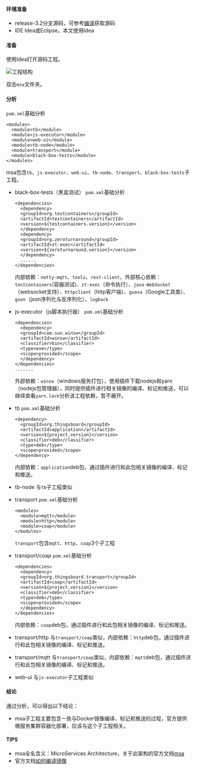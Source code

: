 #### 环境准备

- release-3.2分支源码，可参考[编译](编译.md)获取源码
- IDE Idea或Eclipse，本文使用Idea


#### 准备

使用Idea打开源码工程。

![工程结构](../../image/工程结构.png)

双击`msa`文件夹。

#### 分析
`pom.xml`基础分析

```
<modules>
  <module>tb</module>
  <module>js-executor</module>
  <module>web-ui</module>
  <module>tb-node</module>
  <module>transport</module>
  <module>black-box-tests</module>
</modules>
```

msa包含`tb`、`js-executor`、`web-ui`、`tb-node`、`transport`、`black-box-tests`子工程。

- black-box-tests（黑盒测试）
  `pom.xml`基础分析
  
  ```
  <dependencies>
    <dependency>
    <groupId>org.testcontainers</groupId>
    <artifactId>testcontainers</artifactId>
    <version>${testcontainers.version}</version>
    </dependency>
    <dependency>
    <groupId>org.zeroturnaround</groupId>
    <artifactId>zt-exec</artifactId>
    <version>${zeroturnaround.version}</version>
    </dependency>
    ......
  </dependencies>
  ```
  
  内部依赖：`netty-mqtt`、`tools`、`rest-client`，外部核心依赖：`testcontainers`(容器测试)、`zt-exec`（命令执行）、`java-WebSocket`（websocket支持）、`httpclient`（http客户端）、`guava`（Google工具类）、`gson`（json序列化与反序列化）、`logback`
  
- js-executor（js脚本执行器）
  `pom.xml`基础分析
  
  ```
  <dependencies>
    <dependency>
    <groupId>com.sun.winsw</groupId>
    <artifactId>winsw</artifactId>
    <classifier>bin</classifier>
    <type>exe</type>
    <scope>provided</scope>
    </dependency>
  </dependencies>
  .......
  ```
  
  外部依赖：`winsw`（windows服务打包），使用插件下载nodejs和yarn（nodejs包管理器），同时提供插件进行相关镜像的编译、标记和推送，可以继续查看`yarn.lock`分析该工程依赖，暂不展开。
  
- tb
  `pom.xml`基础分析

  ```
  <dependency>
    <groupId>org.thingsboard</groupId>
    <artifactId>application</artifactId>
    <version>${project.version}</version>
    <classifier>deb</classifier>
    <type>deb</type>
    <scope>provided</scope>
  </dependency>
  ```

  内部依赖：`application`deb包，通过插件进行和此包相关镜像的编译、标记和推送。

- tb-node
  与`tb`子工程类似
  
- transport
  `pom.xml`基础分析
  
  ```
  <modules>
    <module>mqtt</module>
    <module>http</module>
    <module>coap</module>
  </modules>
  ```
  `transport`包含`mqtt`、`http`、`coap`3个子工程
  
- transport/coap
  `pom.xml`基础分析
  ```
  <dependencies>
    <dependency>
    <groupId>org.thingsboard.transport</groupId>
    <artifactId>coap</artifactId>
    <version>${project.version}</version>
    <classifier>deb</classifier>
    <type>deb</type>
    <scope>provided</scope>
    </dependency>
  </dependencies>
  ```
  
  内部依赖：`coap`deb包，通过插件进行和此包相关镜像的编译、标记和推送。
  
- transport/http
  与`transport/coap`类似，内部依赖：`http`deb包，通过插件进行和此包相关镜像的编译、标记和推送。
  
- transport/mqtt
  与`transport/coap`类似，内部依赖：`mqtt`deb包，通过插件进行和此包相关镜像的编译、标记和推送。
  
- web-ui
  与`js-executor`子工程类似

#### 结论
通过分析，可以得出以下结论：

- msa子工程主要包含一些与Docker镜像编译、标记和推送的过程，官方提供微服务集群容器化部署，应该与这个子工程相关。

#### TIPS

- msa全名含义：MicroServices  Architecture，关于此架构的官方文档[msa](https://thingsboard.io/docs/reference/msa/)
- 官方文档[如何编译镜像](https://thingsboard.io/docs/user-guide/install/building-from-source/#build-local-docker-images)